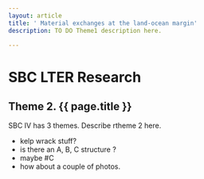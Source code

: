 ```yaml
---
layout: article
title: ' Material exchanges at the land-ocean margin'
description: TO DO Theme1 description here.

---
```


<h1>SBC LTER Research</h1>

<h2>Theme 2. {{ page.title }} </h2>
	
<p>SBC IV has 3 themes. Describe rtheme 2 here. 


<ul>
<li>kelp wrack stuff?</li>
<li>is there an A, B, C structure ?</li>
<li>maybe #C</li>
<li>how about a couple of photos. </li>
</ul>

</p>
